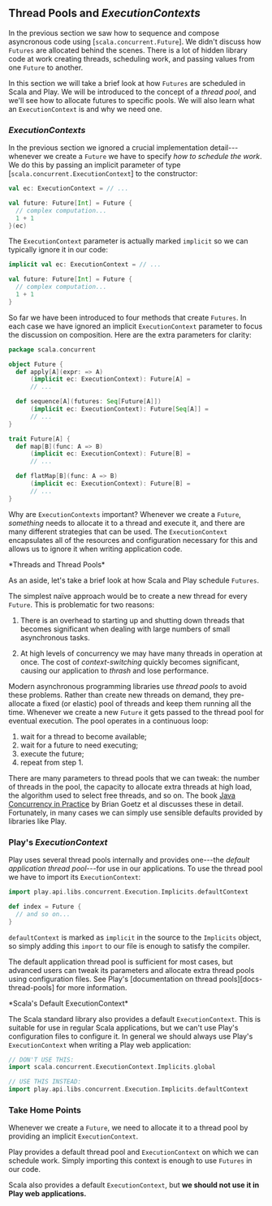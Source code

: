 ## Thread Pools and *ExecutionContexts*

In the previous section we saw how to sequence and compose asyncronous code using [`scala.concurrent.Future`]. We didn't discuss how `Futures` are allocated behind the scenes. There is a lot of hidden library code at work creating threads, scheduling work, and passing values from one `Future` to another.

In this section we will take a brief look at how `Futures` are scheduled in Scala and Play. We will be introduced to the concept of a *thread pool*, and we'll see how to allocate futures to specific pools. We will also learn what an `ExecutionContext` is and why we need one.

### *ExecutionContexts*

In the previous section we ignored a crucial implementation detail---whenever we create a `Future` we have to specify *how to schedule the work*. We do this by passing an implicit parameter of type [`scala.concurrent.ExecutionContext`] to the constructor:

~~~ scala
val ec: ExecutionContext = // ...

val future: Future[Int] = Future {
  // complex computation...
  1 + 1
}(ec)
~~~

The `ExecutionContext` parameter is actually marked `implicit` so we can typically ignore it in our code:

~~~ scala
implicit val ec: ExecutionContext = // ...

val future: Future[Int] = Future {
  // complex computation...
  1 + 1
}
~~~

So far we have been introduced to four methods that create `Futures`. In each case we have ignored an implicit `ExecutionContext` parameter to focus the discussion on composition. Here are the extra parameters for clarity:

~~~ scala
package scala.concurrent

object Future {
  def apply[A](expr: => A)
      (implicit ec: ExecutionContext): Future[A] =
      // ...

  def sequence[A](futures: Seq[Future[A]])
      (implicit ec: ExecutionContext): Future[Seq[A]] =
      // ...
}

trait Future[A] {
  def map[B](func: A => B)
      (implicit ec: ExecutionContext): Future[B] =
      // ...

  def flatMap[B](func: A => B)
      (implicit ec: ExecutionContext): Future[B] =
      // ...
}
~~~

Why are `ExecutionContexts` important? Whenever we create a `Future`, *something* needs to allocate it to a thread and execute it, and there are many different strategies that can be used. The `ExecutionContext` encapsulates all of the resources and configuration necessary for this and allows us to ignore it when writing application code.

<div class="callout callout-info">
*Threads and Thread Pools*

As an aside, let's take a brief look at how Scala and Play schedule `Futures`.

The simplest naïve approach would be to create a new thread for every `Future`. This is problematic for two reasons:

 1. There is an overhead to starting up and shutting down threads that becomes significant when dealing with large numbers of small asynchronous tasks.

 2. At high levels of concurrency we may have many threads in operation at once. The cost of *context-switching* quickly becomes significant, causing our application to *thrash* and lose performance.

Modern asynchronous programming libraries use *thread pools* to avoid these problems. Rather than create new threads on demand, they pre-allocate a fixed (or elastic) pool of threads and keep them running all the time. Whenever we create a new `Future` it gets passed to the thread pool for eventual execution. The pool operates in a continuous loop:

 1. wait for a thread to become available;
 2. wait for a future to need executing;
 3. execute the future;
 4. repeat from step 1.

There are many parameters to thread pools that we can tweak: the number of threads in the pool, the capacity to allocate extra threads at high load, the algorithm used to select free threads, and so on. The book [Java Concurrency in Practice](link-jcip) by Brian Goetz et al discusses these in detail. Fortunately, in many cases we can simply use sensible defaults provided by libraries like Play.
</div>

### Play's *ExecutionContext*

Play uses several thread pools internally and provides one---the *default application thread pool*---for use in our applications. To use the thread pool we have to import its `ExecutionContext`:

~~~ scala
import play.api.libs.concurrent.Execution.Implicits.defaultContext

def index = Future {
  // and so on...
}
~~~

`defaultContext` is marked as `implicit` in the source to the `Implicits` object, so simply adding this `import` to our file is enough to satisfy the compiler.

The default application thread pool is sufficient for most cases, but advanced users can tweak its parameters and allocate extra thread pools using configuration files. See Play's [documentation on thread pools][docs-thread-pools] for more information.

<div class="callout callout-danger">
*Scala's Default ExecutionContext*

The Scala standard library also provides a default `ExecutionContext`. This is suitable for use in regular Scala applications, but we can't use Play's configuration files to configure it. In general we should always use Play's `ExecutionContext` when writing a Play web application:

~~~ scala
// DON'T USE THIS:
import scala.concurrent.ExecutionContext.Implicits.global

// USE THIS INSTEAD:
import play.api.libs.concurrent.Execution.Implicits.defaultContext
~~~
</div>

### Take Home Points

Whenever we create a `Future`, we need to allocate it to a thread pool by providing an implicit `ExecutionContext`.

Play provides a default thread pool and `ExecutionContext` on which we can schedule work. Simply importing this context is enough to use `Futures` in our code.

Scala also provides a default `ExecutionContext`, but **we should not use it in Play web applications.**
